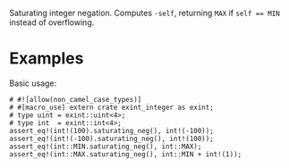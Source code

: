 Saturating integer negation. Computes `-self`,
returning `MAX` if `self == MIN` instead of overflowing.

# Examples

Basic usage:

```
# #![allow(non_camel_case_types)]
# #[macro_use] extern crate exint_integer as exint;
# type uint = exint::uint<4>;
# type int  = exint::int<4>;
assert_eq!(int!(100).saturating_neg(), int!(-100));
assert_eq!(int!(-100).saturating_neg(), int!(100));
assert_eq!(int::MIN.saturating_neg(), int::MAX);
assert_eq!(int::MAX.saturating_neg(), int::MIN + int!(1));
```
